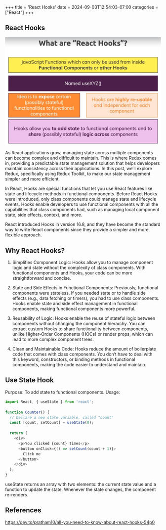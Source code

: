 +++
title = 'React Hooks'
date = 2024-09-03T12:54:03-07:00
categories = ["React"]
+++

## React Hooks  

![](2024-09-04-15-10-36.png)

As React applications grow, managing state across multiple components can become complex and difficult to maintain. This is where Redux comes in, providing a predictable state management solution that helps developers maintain consistency across their applications. In this post, we’ll explore Redux, specifically using Redux Toolkit, to make our state management simpler and more efficient.

In React, Hooks are special functions that let you use React features like state and lifecycle methods in functional components. Before React Hooks were introduced, only class components could manage state and lifecycle events. Hooks enable developers to use functional components with all the capabilities that class components had, such as managing local component state, side effects, context, and more.

React introduced Hooks in version 16.8, and they have become the standard way to write React components since they provide a simpler and more flexible approach.

## Why React Hooks?  

1. Simplifies Component Logic:
Hooks allow you to manage component logic and state without the complexity of class components. With functional components and Hooks, your code can be more straightforward and concise.

2. State and Side Effects in Functional Components:
Previously, functional components were stateless. If you needed state or to handle side effects (e.g., data fetching or timers), you had to use class components. Hooks enable state and side effect management in functional components, making functional components more powerful.

3. Reusability of Logic:
Hooks enable the reuse of stateful logic between components without changing the component hierarchy. You can extract custom Hooks to share functionality between components, unlike Higher-Order Components (HOCs) or render props, which can lead to more complex component trees.

4. Clean and Maintainable Code:
Hooks reduce the amount of boilerplate code that comes with class components. You don’t have to deal with this keyword, constructors, or binding methods in functional components, making the code easier to understand and maintain.  

## Use State Hook  

Purpose: To add state to functional components.
Usage:
```js
import React, { useState } from 'react';

function Counter() {
  // Declare a new state variable, called "count"
  const [count, setCount] = useState(0);

  return (
    <div>
      <p>You clicked {count} times</p>
      <button onClick={() => setCount(count + 1)}>
        Click me
      </button>
    </div>
  );
}
```
useState returns an array with two elements: the current state value and a function to update the state.
Whenever the state changes, the component re-renders.

## References  

https://dev.to/pratham10/all-you-need-to-know-about-react-hooks-54p0
